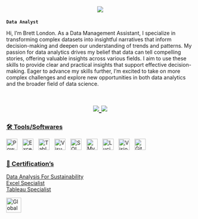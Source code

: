 <h1 align="center">
    <img src="https://readme-typing-svg.herokuapp.com/?font=Righteous&size=35&center=true&vCenter=true&width=500&height=70&duration=4000&lines=Hi!+👋;+I'm+Brett+London!;" />
</h1>

**`Data Analyst`**

Hi, I’m Brett London. As a Data Management Assistant, I specialize in transforming complex datasets into insightful narratives that inform decision-making and deepen our understanding of trends and patterns. My passion for data analytics drives my belief that data can tell compelling stories, offering valuable insights across various fields. I aim to use these skills to provide clear and practical insights that support effective decision-making. Eager to advance my skills further, I’m excited to take on more complex challenges and explore new opportunities in both data analytics and the broader field of data science.

 </div>
 
 <H1 align="center">
     
  <a href="mailto:brettlon13@gmail.com">
    <img src="https://img.shields.io/badge/Gmail-333333?style=for-the-badge&logo=gmail&logoColor=red" />
  </a>
  <a href="https://www.linkedin.com/in/brett-london" target="_blank">
    <img src="https://img.shields.io/badge/LinkedIn-0077B5?style=for-the-badge&logo=linkedin&logoColor=white" target="_blank" />
  </H1>


### 🛠️ Tools/Softwares  

<img align="left" alt="Power BI" width="30px" style="padding-right:10px;" src="https://img.icons8.com/?size=100&id=3sGOUDo9nJ4k&format=png&color=000000"/>
<img align="left" alt="Excel" width="30px" style="padding-right:10px;" src="https://img.icons8.com/?size=100&id=117561&format=png&color=000000" />
<img align="left" alt="Tableau" width="30px" style="padding-right:10px;" src="https://img.icons8.com/?size=100&id=9Kvi1p1F0tUo&format=png&color=000000" />
<img align="left" alt="Visual Studio" width="30px" style="padding-right:10px;" src="https://cdn.jsdelivr.net/gh/devicons/devicon@latest/icons/visualstudio/visualstudio-original.svg" />
<img align="left" alt="SQL Server" width="30px" style="padding-right:10px;" src="https://cdn.jsdelivr.net/gh/devicons/devicon@latest/icons/microsoftsqlserver/microsoftsqlserver-original.svg" />
<img align="left" alt="MySQL" width="30px" style="padding-right:10px;" src="https://cdn.jsdelivr.net/gh/devicons/devicon@latest/icons/mysql/mysql-original-wordmark.svg" />
<img align="left" alt="Lucidchart" width="30px" style="padding-right:10px;" src="https://store-images.s-microsoft.com/image/apps.21470.3fa72610-07ba-489f-b48f-1fcb5ca4253a.fc3d89ad-c9dc-445c-9baa-074b7b8f0cfb.9bc93e17-dd72-4215-b8b0-0cf81a3d9925.png" />
<img align="left" alt="Visio" width="30px" style="padding-right:10px;" src="https://img.icons8.com/?size=100&id=RFQgC8NwC8ij&format=png&color=000000" />
<img align="left" alt="GitHub" width="30px" style="padding-right:10px;" src="https://cdn.jsdelivr.net/gh/devicons/devicon/icons/github/github-original.svg" />
<br />

#
### 📜 Certification’s 

 [Data Analysis For Sustainability](https://www.credential.net/0cd018f7-bd82-425d-891a-08a682d31f5c#gs.fgtkxc)
 <br />
 [Excel Specialist](https://www.credential.net/b359a400-9ee9-408d-b0fa-822e4a587440#gs.fgxlou)
  <br />
 [Tableau Specialist](https://www.credential.net/b63e03ec-ba1f-4f32-aa30-582f4ed1e7e0#gs.fgxo6n)
<p align="left">
<img align="left" alt="Global Tech" width="40px" style="padding-right:10px; "src="https://media.licdn.com/dms/image/v2/D560BAQFt7IAZ9l_7Ow/company-logo_200_200/company-logo_200_200/0/1690569168900/the_global_tech_experience_logo?e=2147483647&v=beta&t=lqTRQ7rt8aB-FfZG4uUc0apfUvzrVkxvldZtFfvgQBY"/></a> 

</p>
<!---
Brett-London/Brett-London is a ✨ special ✨ repository because its `README.md` (this file) appears on your GitHub profile.
You can click the Preview link to take a look at your changes.
--->
